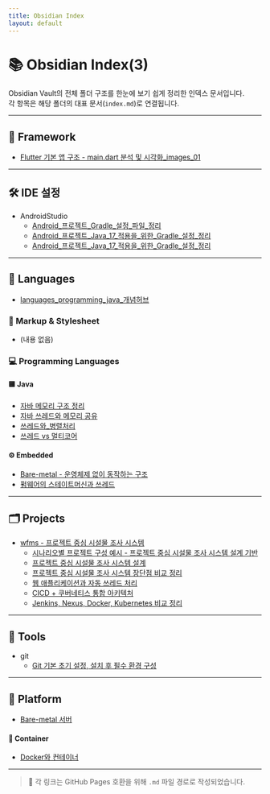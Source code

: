 ```yaml
---
title: Obsidian Index
layout: default
---
```

# 📚 Obsidian Index(3)

Obsidian Vault의 전체 폴더 구조를 한눈에 보기 쉽게 정리한 인덱스 문서입니다.  
각 항목은 해당 폴더의 대표 문서(`index.md`)로 연결됩니다.

---

## 🧱 Framework

- [Flutter 기본 앱 구조 - main.dart 분석 및 시각화_images_01](framework/flutter/Flutter_기본_앱_구조_main_dart_분석_및_시각화_images_01.md)

---

## 🛠 IDE 설정

- AndroidStudio
  - [Android_프로젝트_Gradle_설정_파일_정리](ide/AndroidStudio/Android_프로젝트_Gradle_설정_파일_정리.md)
  - [Android_프로젝트_Java_17_적용을_위한_Gradle_설정_정리](ide/AndroidStudio/Android_프로젝트_Java_17_적용을_위한_Gradle_설정_정리.md)
  - [Android_프로젝트_Java_17_적용을_위한_Gradle_설정_정리](ide/AndroidStudio/Android_프로젝트_Java_17_적용을_위한_Gradle_설정_정리.md)

---

## 🧬 Languages
- [languages_programming_java_개념허브](languages/programming/Java/languages_programming_java_개념허브.md)

### 📄 Markup & Stylesheet
- (내용 없음)

### 💻 Programming Languages

#### 🟨 Java
- [자바 메모리 구조 정리](languages/programming/Java/자바_메모리_구조_정리.md)
- [자바 쓰레드와 메모리 공유](languages/programming/Java/자바_쓰레드와_메모리_공유.md)
- [쓰레드와_병렬처리](languages/programming/Java/쓰레드는_병렬처리_단위인가.md)
- [쓰레드 vs 멀티코어](languages/programming/Java/쓰레드_vs_멀티코어.md)

#### ⚙ Embedded
- [Bare-metal - 운영체제 없이 동작하는 구조](languages/programming/embedded/Bare-metal.md)
- [펌웨어의 스테이트머신과 쓰레드](languages/programming/embedded/펌웨어의_스테이트머신과_쓰레드.md)

---

## 🗂 Projects

- [wfms - 프로젝트 중심 시설물 조사 시스템](projects/wfms/index.md)
  - [시나리오별 프로젝트 구성 예시 - 프로젝트 중심 시설물 조사 시스템 설계 기반](projects/wfms/시나리오별_프로젝트_구성_예시_프로젝트_중심_시설물_조사_시스템_설계_기반.md)
  - [프로젝트 중심 시설물 조사 시스템 설계](projects/wfms/프로젝트_중심_시설물_조사_시스템_설계.md)
  - [프로젝트 중심 시설물 조사 시스템 장단점 비교 정리](projects/wfms/프로젝트_중심_시설물_조사_시스템_장단점_비교_정리.md)
  - [웹 애플리케이션과 자동 쓰레드 처리](projects/wfms/웹_애플리케이션과_자동_쓰레드_처리.md)
  - [CICD + 쿠버네티스 통합 아키텍처](projects/wfms/CICD_쿠버네티스_통합_아키텍처.md)
  - [Jenkins, Nexus, Docker, Kubernetes 비교 정리](projects/wfms/Jenkins_Nexus_Docker_Kubernetes_비교_정리.md)

---

## 🔧 Tools

- git
  - [Git 기본 초기 설정, 설치 후 필수 환경 구성](tools/git/Git_기본_초기_설정_설치_후_필수_환경_구성.md)

---

## 🧠 Platform

- [Bare-metal 서버](Platform/Bare-metal_서버.md)

#### 🐳 Container
- [Docker와 컨테이너](Platform/container/Docker와_컨테이너.md)

---

> 📎 각 링크는 GitHub Pages 호환을 위해 `.md` 파일 경로로 작성되었습니다.
